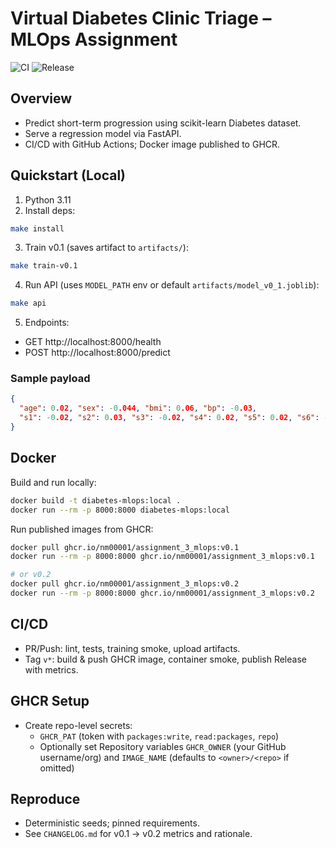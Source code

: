 # Virtual Diabetes Clinic Triage – MLOps Assignment

![CI](https://github.com/NM00001/Assignment_3_mlops/actions/workflows/ci.yml/badge.svg)
![Release](https://github.com/NM00001/Assignment_3_mlops/actions/workflows/release.yml/badge.svg)

## Overview
- Predict short-term progression using scikit-learn Diabetes dataset.
- Serve a regression model via FastAPI.
- CI/CD with GitHub Actions; Docker image published to GHCR.

## Quickstart (Local)
1. Python 3.11
2. Install deps:
```bash
make install
```
3. Train v0.1 (saves artifact to `artifacts/`):
```bash
make train-v0.1
```
4. Run API (uses `MODEL_PATH` env or default `artifacts/model_v0_1.joblib`):
```bash
make api
```
5. Endpoints:
- GET http://localhost:8000/health
- POST http://localhost:8000/predict

### Sample payload
```json
{
  "age": 0.02, "sex": -0.044, "bmi": 0.06, "bp": -0.03,
  "s1": -0.02, "s2": 0.03, "s3": -0.02, "s4": 0.02, "s5": 0.02, "s6": -0.001
}
```

## Docker
Build and run locally:
```bash
docker build -t diabetes-mlops:local .
docker run --rm -p 8000:8000 diabetes-mlops:local
```

Run published images from GHCR:
```bash
docker pull ghcr.io/nm00001/assignment_3_mlops:v0.1
docker run --rm -p 8000:8000 ghcr.io/nm00001/assignment_3_mlops:v0.1

# or v0.2
docker pull ghcr.io/nm00001/assignment_3_mlops:v0.2
docker run --rm -p 8000:8000 ghcr.io/nm00001/assignment_3_mlops:v0.2
```

## CI/CD
- PR/Push: lint, tests, training smoke, upload artifacts.
- Tag `v*`: build & push GHCR image, container smoke, publish Release with metrics.

## GHCR Setup
- Create repo-level secrets:
  - `GHCR_PAT` (token with `packages:write`, `read:packages`, `repo`)
  - Optionally set Repository variables `GHCR_OWNER` (your GitHub username/org) and `IMAGE_NAME` (defaults to `<owner>/<repo>` if omitted)

## Reproduce
- Deterministic seeds; pinned requirements.
- See `CHANGELOG.md` for v0.1 → v0.2 metrics and rationale.
